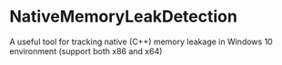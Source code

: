 # NativeMemoryLeakDetection
A useful tool for tracking native (C++) memory leakage in Windows 10 environment (support both x86 and x64)
